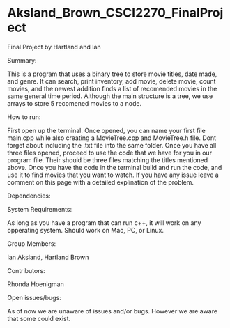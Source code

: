 # Aksland_Brown_CSCI2270_FinalProject
Final Project by Hartland and Ian

Summary:

This is a program that uses a binary tree to store movie titles, date made, and genre. It can search, print inventory, add movie, delete movie, count movies, and the newest addition finds a list of recomended movies in the same general time period. Although the main structure is a tree, we use arrays to store 5 recomened movies to a node. 


How to run:

First open up the terminal. Once opened, you can name your first file main.cpp while also creating a MovieTree.cpp and MovieTree.h file. Dont forget about including the .txt file into the same folder. Once you have all three files opened, proceed to use the code that we have for you in our program file. Their should be three files matching the titles mentioned above. Once you have the code in the terminal build and run the code, and use it to find movies that you want to watch. If you have any issue leave a comment on this page with a detailed explination of the problem.

Dependencies:


System	Requirements:

As long as you have a program that can run c++, it will work on any opperating system. Should work on Mac, PC, or Linux.

Group	Members:

Ian Aksland,
Hartland Brown

Contributors:

Rhonda Hoenigman

Open	issues/bugs:

As of now we are unaware of issues and/or bugs. However we are aware that some could exist.
